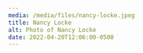 ```yaml
---
media: /media/files/nancy-locke.jpeg
title: Nancy Locke
alt: Photo of Nancy Locke
date: 2022-04-20T12:06:00-0500
---
```

